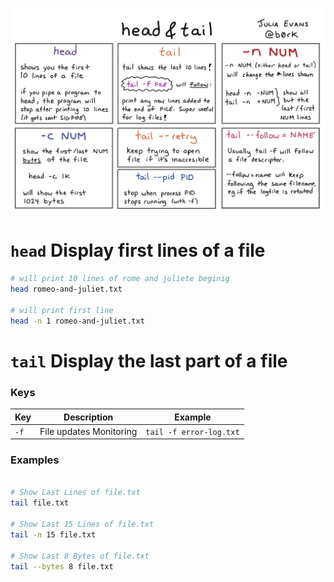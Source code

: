 ![tail and head by Julia Evans](head-tail.jpg)

# `head` Display first lines of a file

```bash
# will print 10 lines of rome and juliete beginig
head romeo-and-juliet.txt

# will print first line
head -n 1 romeo-and-juliet.txt
```

# `tail` Display the last part of a file


### Keys

Key   | Description             | Example
------|-------------------------|-------------
`-f`  | File updates Monitoring | `tail -f error-log.txt`

### Examples

```bash

# Show Last Lines of file.txt
tail file.txt

# Show Last 15 Lines of file.txt
tail -n 15 file.txt

# Show Last 8 Bytes of file.txt
tail --bytes 8 file.txt
```
